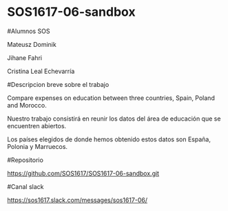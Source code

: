 # SOS1617-06-sandbox

#Alumnos SOS 

Mateusz Dominik

Jihane Fahri

Cristina Leal Echevarría

#Descripcion breve sobre el trabajo 

Compare expenses on education between three countries, Spain, Poland and Morocco.

Nuestro trabajo consistirá en reunir los datos del área de educación que se encuentren abiertos.

Los países elegidos de donde hemos obtenido estos datos son España, Polonia y Marruecos.

#Repositorio

https://github.com/SOS1617/SOS1617-06-sandbox.git

#Canal slack

https://sos1617.slack.com/messages/sos1617-06/
